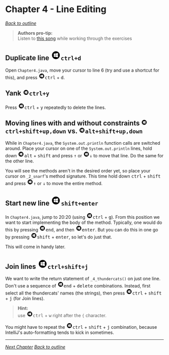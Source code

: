 # Chapter 4 - Line Editing
[_Back to outline_](outline.md)

> **Authors pro-tip:**  
> Listen to [this song](https://www.youtube.com/watch?v=DcU4_FuZIkI) while working through the exercises

## Duplicate line ![Windows](icons/glyph-windows-32.png)`ctrl+d`
Open `Chapter4.java`, move your cursor to line 6 (try and use a shortcut for this), and press ![Windows](icons/glyph-windows-20.png)<kbd>ctrl</kbd> + <kbd>d</kbd>.

## Yank ![Windows](icons/glyph-windows-20.png)`ctrl+y`
Press ![Windows](icons/glyph-windows-20.png)<kbd>ctrl</kbd> + <kbd>y</kbd> repeatedly to delete the lines.

## Moving lines with and without constraints ![Windows](icons/glyph-windows-20.png)`ctrl+shift+up,down` vs. ![Windows](icons/glyph-windows-20.png)`alt+shift+up,down`
While in `Chapter4.java`, the `System.out.println` function calls are switched around.
Place your cursor on one of the `System.out.println` lines, hold down ![Windows](icons/glyph-windows-20.png)<kbd>alt</kbd> + <kbd>shift</kbd> and press <kbd>&#x2191;</kbd> or ![Windows](icons/glyph-windows-20.png)<kbd>&#x2193;</kbd> to move that line.
Do the same for the other line.

You will see the methods aren't in the desired order yet, so place your cursor on `_2_snarf`'s method signature.
This time hold down <kbd>ctrl</kbd> + <kbd>shift</kbd> and press ![Windows](icons/glyph-windows-20.png)<kbd>&#x2191;</kbd> or <kbd>&#x2193;</kbd> to move the entire method.

## Start new line ![Windows](icons/glyph-windows-32.png)`shift+enter`
In `Chapter4.java`, jump to 20:20 (using ![Windows](icons/glyph-windows-20.png)<kbd>ctrl</kbd> + <kbd>g</kbd>). From this position we want to start implementing the body of the method.
Typically, one would do this by pressing ![Windows](icons/glyph-windows-20.png)<kbd>end</kbd>, and then ![Windows](icons/glyph-windows-20.png)<kbd>enter</kbd>. But you can do this in one go by
pressing ![Windows](icons/glyph-windows-20.png)<kbd>shift</kbd> + <kbd>enter</kbd>, so let's do just that.

This will come in handy later.

## Join lines ![Windows](icons/glyph-windows-32.png)`ctrl+shift+j`
We want to write the return statement of `_4_thundercats()` on just one line.
Don't use a sequence of ![Windows](icons/glyph-windows-20.png)<kbd>end</kbd> + <kbd>delete</kbd> combinations.
Instead, first select all the thundercats' names (the strings), then press ![Windows](icons/glyph-windows-20.png)<kbd>ctrl</kbd> + <kbd>shift</kbd> + <kbd>j</kbd> (for Join lines).

> **Hint:**  
> use ![Windows](icons/glyph-windows-20.png)<kbd>ctrl</kbd> + <kbd>w</kbd> right after the `{` character.

You might have to repeat the ![Windows](icons/glyph-windows-20.png)<kbd>ctrl</kbd> + <kbd>shift</kbd> + <kbd>j</kbd> combination, because IntelliJ's auto-formatting tends to kick in
sometimes.

---

[_Next Chapter_](chapter5.md)
[_Back to outline_](outline.md)